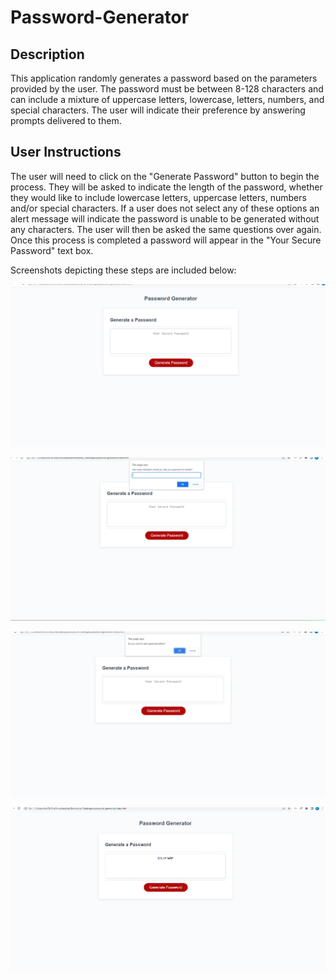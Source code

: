 # Password-Generator

## Description 

This application randomly generates a password based on the parameters provided by the user. The password must be between 8-128 characters and can include a mixture of uppercase letters, lowercase, letters, numbers, and special characters. The user will indicate their preference by answering prompts delivered to them.

## User Instructions

The user will need to click on the "Generate Password" button to begin the process. They will be asked to indicate the length of the password, whether they would like to include lowercase letters, uppercase letters, numbers and/or special characters. If a user does not select any of these options an alert message will indicate the password is unable to be generated without any characters. The user will then be asked the same questions over again.  Once this process is completed a password will appear in the "Your Secure Password" text box.

Screenshots depicting these steps are included below:

![Screenshot 1](./Develop/images/Screenshot%20(15).png)

![Screenshot 2](./Develop/images/Screenshot%20(16).png)

![Screenshot 3](./Develop/images/Screenshot%20(17).png)

![Screenshot 4](./Develop/images/Screenshot%20(18).png)